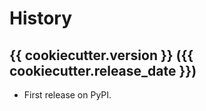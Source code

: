History
=======

{{ cookiecutter.version }} ({{ cookiecutter.release\_date }})
---------------------

-   First release on PyPI.


